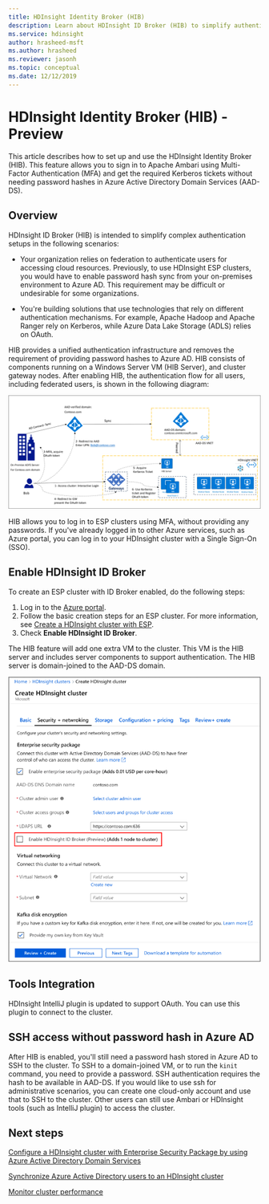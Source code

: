 ```yaml
---
title: HDInsight Identity Broker (HIB)
description: Learn about HDInsight ID Broker (HIB) to simplify authentication for domain-joined Apache Hadoop clusters.
ms.service: hdinsight
author: hrasheed-msft
ms.author: hrasheed
ms.reviewer: jasonh
ms.topic: conceptual
ms.date: 12/12/2019
---
```


# HDInsight Identity Broker (HIB) - Preview

This article describes how to set up and use the HDInsight Identity Broker (HIB). This feature allows you to sign in to Apache Ambari using Multi-Factor Authentication (MFA) and get the required Kerberos tickets without needing password hashes in Azure Active Directory Domain Services (AAD-DS).

## Overview

HDInsight ID Broker (HIB) is intended to simplify complex authentication setups in the following scenarios:

* Your organization relies on federation to authenticate users for accessing cloud resources. Previously, to use HDInsight ESP clusters, you would have to enable password hash sync from your on-premises environment to Azure AD. This requirement may be difficult or undesirable for some organizations.

* You're building solutions that use technologies that rely on different authentication mechanisms. For example, Apache Hadoop and Apache Ranger rely on Kerberos, while Azure Data Lake Storage (ADLS) relies on OAuth.

HIB provides a unified authentication infrastructure and removes the requirement of providing password hashes to Azure AD. HIB consists of components running on a Windows Server VM (HIB Server), and cluster gateway nodes. After enabling HIB, the authentication flow for all users, including federated users, is shown in the following diagram:

![Authentication flow with HIB](./media/apache-domain-joined-id-broker/hdinsight-id-broker-architecture.png)

HIB allows you to log in to ESP clusters using MFA, without providing any passwords. If you've already logged in to other Azure services, such as Azure portal, you can log in to your HDInsight cluster with a Single Sign-On (SSO).

## Enable HDInsight ID Broker

To create an ESP cluster with ID Broker enabled, do the following steps:

1. Log in to the [Azure portal](https://portal.azure.com).
1. Follow the basic creation steps for an ESP cluster. For more information, see [Create a HDInsight cluster with ESP](apache-domain-joined-configure-using-azure-adds.md#create-a-hdinsight-cluster-with-esp).
1. Check **Enable HDInsight ID Broker**.

The HIB feature will add one extra VM to the cluster. This VM is the HIB server and includes server components to support authentication. The HIB server is domain-joined to the AAD-DS domain.

![Option to enable HIB](./media/apache-domain-joined-id-broker/hdinsight-id-broker-enable.png)

## Tools Integration

HDInsight IntelliJ plugin is updated to support OAuth. You can use this plugin to connect to the cluster.

## SSH access without password hash in Azure AD

After HIB is enabled, you'll still need a password hash stored in Azure AD to SSH to the cluster. To SSH to a domain-joined VM, or to run the `kinit` command, you need to provide a password. SSH authentication requires the hash to be available in AAD-DS. If you would like to use ssh for administrative scenarios, you can create one cloud-only account and use that to SSH to the cluster. Other users can still use Ambari or HDInsight tools (such as IntelliJ plugin) to access the cluster.

## Next steps

[Configure a HDInsight cluster with Enterprise Security Package by using Azure Active Directory Domain Services](apache-domain-joined-configure-using-azure-adds.md)

[Synchronize Azure Active Directory users to an HDInsight cluster](../hdinsight-sync-aad-users-to-cluster.md)

[Monitor cluster performance](../hdinsight-key-scenarios-to-monitor.md)
